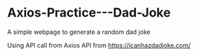 # Axios-Practice---Dad-Joke
A simple webpage to generate a random dad joke

Using API call from Axios 
API from https://icanhazdadjoke.com/

